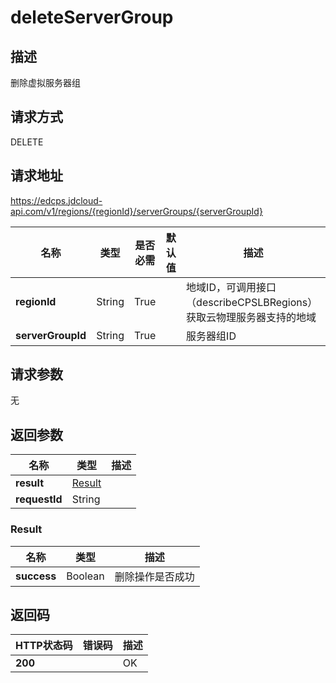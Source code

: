 # deleteServerGroup


## 描述
删除虚拟服务器组

## 请求方式
DELETE

## 请求地址
https://edcps.jdcloud-api.com/v1/regions/{regionId}/serverGroups/{serverGroupId}

|名称|类型|是否必需|默认值|描述|
|---|---|---|---|---|
|**regionId**|String|True| |地域ID，可调用接口（describeCPSLBRegions）获取云物理服务器支持的地域|
|**serverGroupId**|String|True| |服务器组ID|

## 请求参数
无


## 返回参数
|名称|类型|描述|
|---|---|---|
|**result**|[Result](#result)| |
|**requestId**|String| |

### <div id="Result">Result</div>
|名称|类型|描述|
|---|---|---|
|**success**|Boolean|删除操作是否成功|

## 返回码
|HTTP状态码|错误码|描述|
|---|---|---|
|**200**||OK|
